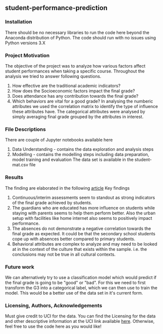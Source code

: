 ## student-performance-prediction
### Installation
There should be no necessary libraries to run the code here beyond the Anaconda distribution of Python. The code should run with no issues using Python versions 3.X
### Project Motivation
The objective of the project was to analyze how various factors affect student performances when taking a specific course. Throughout the analysis we tried to answer following questions.
1. How effective are the traditional academic indicators?
2. How does the Socioeconomic factors impact the final grade?
3. Does attendance has any contribution towards the final grade?
4. Which behaviors are vital for a good grade?
In analysing the numberic attributes we used the correlation matrix to identify the type of influence these attributes have. The categorical attributes were analysed by simply averaging final grade grouped by the attributes in interest. 
### File Descriptions
There are couple of Jupyter notebooks available here
1. Data Understanding - contains the data exploration and analysis steps
2. Modelling - contains the modelling steps including data preparation, model training and evaluation
The data set is available in the student-mat.csv file 
### Results
The finding are elaborated in the following [article](https://medium.com/@sanjayaben/can-the-teachers-predict-how-their-students-would-perform-369314f0a457)
Key findings 
1. Continuous/interim assessments seem to standout as strong indicators of the final grade achieved by students.
2. The guardians who are educated has more influence on students while staying with parents seems to help them perform better. Also the urban setup with facilities like home internet also seems to positively impact performance.
3. The absences do not demonstrate a negative correlation towards the final grade as expected. It could be that the secondary school students cope up with absences better compared to primary students.
4. Behavioral attributes are complex to analyze and may need to be looked at in the context of the culture that exists within the sample. i.e. the conclusions may not be true in all cultural contexts.
### Future work
We can alternatively try to use a classification model which would predict if the final grade is going to be "good" or "bad". For this we need to first transform the G3 into a categorical label, which we can then use to train the model.  This would be a better use of the data set in it's current form.
### Licensing, Authors, Acknowledgements
Must give credit to UCI for the data. You can find the Licensing for the data and other descriptive information at the UCI link available [here](https://archive.ics.uci.edu/ml/datasets/Student+Performance). Otherwise, feel free to use the code here as you would like!
